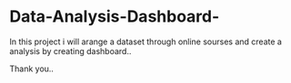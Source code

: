 # Data-Analysis-Dashboard-
In this project i will arange a dataset through online sourses and create a analysis by creating dashboard..

Thank you..
